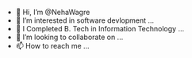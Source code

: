 - 👋 Hi, I’m @NehaWagre
- 👀 I’m interested in software devlopment ...
- 🌱 I Completed B. Tech in Information Technology ...
- 💞️ I’m looking to collaborate on ...
- 📫 How to reach me ...

<!---
NehaWagre is a ✨ special ✨ repository because its `README.md` (this file) appears on your GitHub profile.
You can click the Preview link to take a look at your changes.
--->
